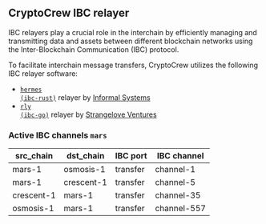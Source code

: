 ## CryptoCrew IBC relayer
IBC relayers play a crucial role in the interchain by efficiently managing and transmitting data and assets between different blockchain networks using the Inter-Blockchain Communication (IBC) protocol.

To facilitate interchain message transfers, CryptoCrew utilizes the following IBC relayer software: 
- <a href="https://github.com/informalsystems/hermes"><code>hermes (ibc-rust)</code></a> relayer by [Informal Systems](https://github.com/informalsystems)
- <a href="https://github.com/cosmos/relayer"><code>rly (ibc-go)</code></a> relayer by [Strangelove Ventures](https://github.com/strangelove-ventures)


### Active IBC channels `mars`
| src_chain | dst_chain | IBC port | IBC channel |
| --------------- | --------------- | ------------ | -------------- |
| mars-1 | osmosis-1 | transfer | channel-1 |
| mars-1 | crescent-1 | transfer | channel-5 |
| crescent-1 | mars-1 | transfer | channel-35 |
| osmosis-1 | mars-1 | transfer | channel-557 |